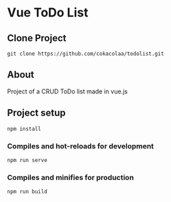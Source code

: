 # Vue ToDo List

## Clone Project
```
git clone https://github.com/cokacolaa/todolist.git
```

## About
Project of a CRUD ToDo list made in vue.js

## Project setup
```
npm install
```

### Compiles and hot-reloads for development
```
npm run serve
```

### Compiles and minifies for production
```
npm run build
```
